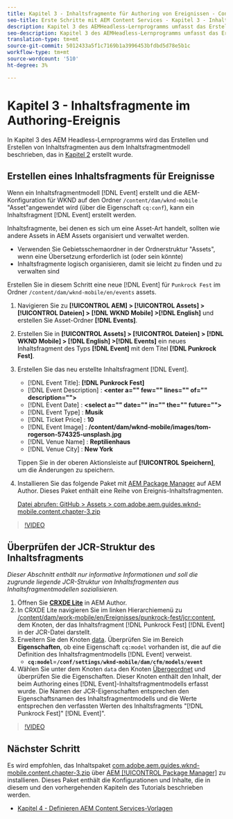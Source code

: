 ```yaml
---
title: Kapitel 3 - Inhaltsfragmente für Authoring von Ereignissen - Content Services
seo-title: Erste Schritte mit AEM Content Services - Kapitel 3 - Inhaltsfragmente im Authoring-Ereignis
description: Kapitel 3 des AEMHeadless-Lernprogramms umfasst das Erstellen und Authoring von Inhaltsfragmenten aus dem Inhaltsfragmentmodell, das in Kapitel 2 erstellt wurde.
seo-description: Kapitel 3 des AEMHeadless-Lernprogramms umfasst das Erstellen und Authoring von Inhaltsfragmenten aus dem Inhaltsfragmentmodell, das in Kapitel 2 erstellt wurde.
translation-type: tm+mt
source-git-commit: 5012433a5f1c7169b1a3996453bfdbd5d78e5b1c
workflow-type: tm+mt
source-wordcount: '510'
ht-degree: 3%

---
```



# Kapitel 3 - Inhaltsfragmente im Authoring-Ereignis

In Kapitel 3 des AEM Headless-Lernprogramms wird das Erstellen und Erstellen von Inhaltsfragmenten aus dem Inhaltsfragmentmodell beschrieben, das in [Kapitel 2](./chapter-2.md) erstellt wurde.

## Erstellen eines Inhaltsfragments für Ereignisse

Wenn ein Inhaltsfragmentmodell [!DNL Event] erstellt und die AEM-Konfiguration für WKND auf den Ordner `/content/dam/wknd-mobile` &quot;Asset&quot;angewendet wird (über die Eigenschaft `cq:conf`), kann ein Inhaltsfragment [!DNL Event] erstellt werden.

Inhaltsfragmente, bei denen es sich um eine Asset-Art handelt, sollten wie andere Assets in AEM Assets organisiert und verwaltet werden.

* Verwenden Sie Gebietsschemaordner in der Ordnerstruktur &quot;Assets&quot;, wenn eine Übersetzung erforderlich ist (oder sein könnte)
* Inhaltsfragmente logisch organisieren, damit sie leicht zu finden und zu verwalten sind

Erstellen Sie in diesem Schritt eine neue [!DNL Event] für `Punkrock Fest` im Ordner `/content/dam/wknd-mobile/en/events` assets.

1. Navigieren Sie zu **[!UICONTROL AEM] > [!UICONTROL Assets] > [!UICONTROL Dateien] > [!DNL WKND Mobile] >[!DNL English]** und erstellen Sie Asset-Ordner **[!DNL Events]**.
1. Erstellen Sie in **[!UICONTROL Assets] > [!UICONTROL Dateien] > [!DNL WKND Mobile] > [!DNL English] >[!DNL Events]** ein neues Inhaltsfragment des Typs **[!DNL Event]** mit dem Titel **[!DNL Punkrock Fest]**.
1. Erstellen Sie das neu erstellte Inhaltsfragment [!DNL Event].

   * [!DNL Event Title]: **[!DNL Punkrock Fest]**
   * [!DNL Event Description] :  **&lt;enter a=&quot;&quot; few=&quot;&quot; lines=&quot;&quot; of=&quot;&quot; description=&quot;&quot;>**
   * [!DNL Event Date] :  **&lt;select a=&quot;&quot; date=&quot;&quot; in=&quot;&quot; the=&quot;&quot; future=&quot;&quot;>**
   * [!DNL Event Type] :  **Musik**
   * [!DNL Ticket Price] :  **10**
   * [!DNL Event Image] :  **/content/dam/wknd-mobile/images/tom-rogerson-574325-unsplash.jpg**
   * [!DNL Venue Name] :  **Reptilienhaus**
   * [!DNL Venue City] : **New York**

   Tippen Sie in der oberen Aktionsleiste auf **[!UICONTROL Speichern]**, um die Änderungen zu speichern.

1. Installieren Sie das folgende Paket mit [AEM Package Manager](http://localhost:4502/crx/packmgr/index.jsp) auf AEM Author. Dieses Paket enthält eine Reihe von Ereignis-Inhaltsfragmenten.

   [Datei abrufen: GitHub > Assets > com.adobe.aem.guides.wknd-mobile.content.chapter-3.zip](https://github.com/adobe/aem-guides-wknd-mobile/releases/latest)

>[!VIDEO](https://video.tv.adobe.com/v/28338/?quality=12&learn=on)

## Überprüfen der JCR-Struktur des Inhaltsfragments

*Dieser Abschnitt enthält nur informative Informationen und soll die zugrunde liegende JCR-Struktur von Inhaltsfragmenten aus Inhaltsfragmentmodellen sozialisieren.*

1. Öffnen Sie **[CRXDE Lite](http://localhost:4502/crx/de/index.jsp)** in AEM Author.
1. In CRXDE Lite navigieren Sie im linken Hierarchiemenü zu [/content/dam/work-mobile/en/Ereignisses/punkrock-fest/jcr:content](http://localhost:4502/crx/de/index.jsp#/content/dam/wknd-mobile/en/events/punkrock-fest/jcr:content), dem Knoten, der das Inhaltsfragment [!DNL Punkrock Fest] [!DNL Event] in der JCR-Datei darstellt.
1. Erweitern Sie den Knoten [data](http://localhost:4502/crx/de/index.jsp#/content/dam/wknd-mobile/en/events/punkrock-fest/jcr:content/data/master).
Überprüfen Sie im Bereich **Eigenschaften**, ob eine Eigenschaft `cq:model` vorhanden ist, die auf die Definition des Inhaltsfragmentmodells [!DNL Event] verweist.
   * **`cq:model`**=**`/conf/settings/wknd-mobile/dam/cfm/models/event`**
1. Wählen Sie unter dem Knoten `data` den Knoten [Übergeordnet](http://localhost:4502/crx/de/index.jsp#/content/dam/wknd-mobile/en/events/punkrock-fest/jcr:content/data/master) und überprüfen Sie die Eigenschaften. Dieser Knoten enthält den Inhalt, der beim Authoring eines [!DNL Event]-Inhaltsfragmentmodells erfasst wurde. Die Namen der JCR-Eigenschaften entsprechen den Eigenschaftsnamen des Inhaltsfragmentmodells und die Werte entsprechen den verfassten Werten des Inhaltsfragments &quot;[!DNL Punkrock Fest]&quot; [!DNL Event]&quot;.

>[!VIDEO](https://video.tv.adobe.com/v/28356/?quality=12&learn=on)

## Nächster Schritt

Es wird empfohlen, das Inhaltspaket [com.adobe.aem.guides.wknd-mobile.content.chapter-3.zip](https://github.com/adobe/aem-guides-wknd-mobile/releases/latest) über [AEM [!UICONTROL Package Manager]](http://localhost:4502/crx/packmgr/index.jsp) zu installieren. Dieses Paket enthält die Konfigurationen und Inhalte, die in diesem und den vorhergehenden Kapiteln des Tutorials beschrieben werden.

* [Kapitel 4 - Definieren AEM Content Services-Vorlagen](./chapter-4.md)
